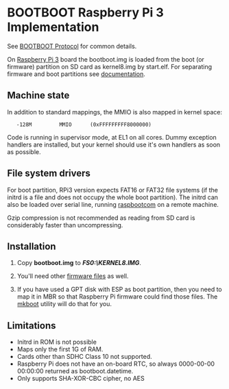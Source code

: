 BOOTBOOT Raspberry Pi 3 Implementation
======================================

See [BOOTBOOT Protocol](https://gitlab.com/bztsrc/bootboot) for common details.

On [Raspberry Pi 3](https://www.raspberrypi.org/documentation/hardware/raspberrypi/bootmodes/sdcard.md) board the bootboot.img
is loaded from the boot (or firmware) partition on SD card as kernel8.img by start.elf. For separating firmware and boot
partitions see [documentation](https://gitlab.com/bztsrc/bootboot/blob/master/bootboot_spec_1st_ed.pdf).

Machine state
-------------

In addition to standard mappings, the MMIO is also mapped in kernel space:

```
   -128M         MMIO      (0xFFFFFFFFF8000000)
```

Code is running in supervisor mode, at EL1 on all cores. Dummy exception handlers are installed, but your kernel should use
it's own handlers as soon as possible.

File system drivers
-------------------

For boot partition, RPi3 version expects FAT16 or FAT32 file systems (if the
initrd is a file and does not occupy the whole boot partition). The initrd can also be loaded over serial line,
running [raspbootcom](https://gitlab.com/bztsrc/bootboot/blob/master/aarch64-rpi/raspbootcom.c) on a remote machine.

Gzip compression is not recommended as reading from SD card is considerably faster than uncompressing.

Installation
------------

1. Copy __bootboot.img__ to **_FS0:\KERNEL8.IMG_**.

2. You'll need other [firmware files](https://gitlab.com/raspberrypi/firmware/tree/master/boot) as well.

3. If you have used a GPT disk with ESP as boot partition, then you need to map it in MBR so that Raspberry Pi
    firmware could find those files. The [mkboot](https://gitlab.com/bztsrc/bootboot/blob/master/aarch64-rpi/mkboot.c)
    utility will do that for you.

Limitations
-----------

 - Initrd in ROM is not possible
 - Maps only the first 1G of RAM.
 - Cards other than SDHC Class 10 not supported.
 - Raspberry Pi does not have an on-board RTC, so always 0000-00-00 00:00:00 returned as bootboot.datetime.
 - Only supports SHA-XOR-CBC cipher, no AES
